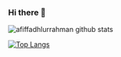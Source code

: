 ### Hi there 👋

<!--
**afiffadhlurrahman/afiffadhlurrahman** is a ✨ _special_ ✨ repository because its `README.md` (this file) appears on your GitHub profile.

Here are some ideas to get you started:

- 🔭 I’m currently working on ...
- 🌱 I’m currently learning ...
- 👯 I’m looking to collaborate on ...
- 🤔 I’m looking for help with ...
- 💬 Ask me about ...
- 📫 How to reach me: ...
- 😄 Pronouns: ...
- ⚡ Fun fact: ...
-->

![afiffadhlurrahman github stats](https://github-readme-stats.vercel.app/api?username=afiffadhlurrahman&hide=contribs,prs&show_icons=true&theme=vue&include_all_commits=true&count_private=true)

[![Top Langs](https://github-readme-stats.vercel.app/api/top-langs/?username=afiffadhlurrahman&layout=compact)](https://github.com/afiffadhlurrahman/github-readme-stats)


